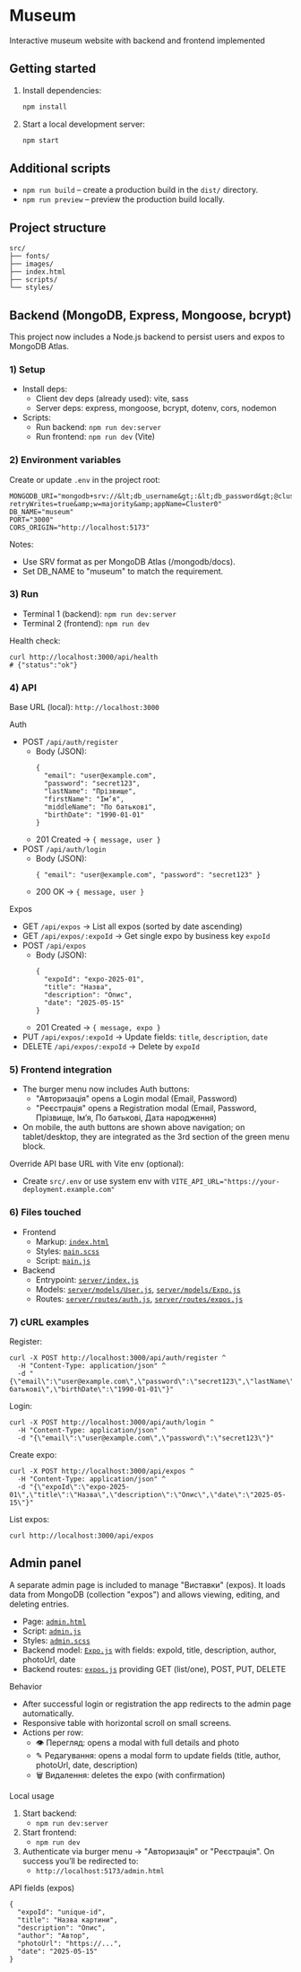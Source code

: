 # Museum
Interactive museum website with backend and frontend implemented

## Getting started

1. Install dependencies:
   ```bash
   npm install
   ```
2. Start a local development server:
   ```bash
   npm start
   ```
  
## Additional scripts

- `npm run build` – create a production build in the `dist/` directory.
- `npm run preview` – preview the production build locally.

## Project structure

```
src/
├── fonts/
├── images/
├── index.html
├── scripts/
└── styles/
```


## Backend (MongoDB, Express, Mongoose, bcrypt)

This project now includes a Node.js backend to persist users and expos to MongoDB Atlas.

### 1) Setup

- Install deps:
  - Client dev deps (already used): vite, sass
  - Server deps: express, mongoose, bcrypt, dotenv, cors, nodemon
- Scripts:
  - Run backend: `npm run dev:server`
  - Run frontend: `npm run dev` (Vite)

### 2) Environment variables

Create or update `.env` in the project root:

```
MONGODB_URI="mongodb+srv://&lt;db_username&gt;:&lt;db_password&gt;@cluster0.r8xdpjy.mongodb.net/?retryWrites=true&amp;w=majority&amp;appName=Cluster0"
DB_NAME="museum"
PORT="3000"
CORS_ORIGIN="http://localhost:5173"
```

Notes:
- Use SRV format as per MongoDB Atlas (/mongodb/docs).
- Set DB_NAME to "museum" to match the requirement.

### 3) Run

- Terminal 1 (backend): `npm run dev:server`
- Terminal 2 (frontend): `npm run dev`

Health check:
```
curl http://localhost:3000/api/health
# {"status":"ok"}
```

### 4) API

Base URL (local): `http://localhost:3000`

Auth
- POST `/api/auth/register`
  - Body (JSON):
    ```
    {
      "email": "user@example.com",
      "password": "secret123",
      "lastName": "Прізвище",
      "firstName": "Ім’я",
      "middleName": "По батькові",
      "birthDate": "1990-01-01"
    }
    ```
  - 201 Created → `{ message, user }`
- POST `/api/auth/login`
  - Body (JSON):
    ```
    { "email": "user@example.com", "password": "secret123" }
    ```
  - 200 OK → `{ message, user }`

Expos
- GET `/api/expos` → List all expos (sorted by date ascending)
- GET `/api/expos/:expoId` → Get single expo by business key `expoId`
- POST `/api/expos`
  - Body (JSON):
    ```
    {
      "expoId": "expo-2025-01",
      "title": "Назва",
      "description": "Опис",
      "date": "2025-05-15"
    }
    ```
  - 201 Created → `{ message, expo }`
- PUT `/api/expos/:expoId` → Update fields: `title`, `description`, `date`
- DELETE `/api/expos/:expoId` → Delete by `expoId`

### 5) Frontend integration

- The burger menu now includes Auth buttons:
  - "Авторизація" opens a Login modal (Email, Password)
  - "Реєстрація" opens a Registration modal (Email, Password, Прізвище, Ім’я, По батькові, Дата народження)
- On mobile, the auth buttons are shown above navigation; on tablet/desktop, they are integrated as the 3rd section of the green menu block.

Override API base URL with Vite env (optional):
- Create `src/.env` or use system env with `VITE_API_URL="https://your-deployment.example.com"`

### 6) Files touched

- Frontend
  - Markup: [`index.html`](src/index.html:1)
  - Styles: [`main.scss`](src/styles/main.scss:1)
  - Script: [`main.js`](src/scripts/main.js:1)
- Backend
  - Entrypoint: [`server/index.js`](server/index.js:1)
  - Models: [`server/models/User.js`](server/models/User.js:1), [`server/models/Expo.js`](server/models/Expo.js:1)
  - Routes: [`server/routes/auth.js`](server/routes/auth.js:1), [`server/routes/expos.js`](server/routes/expos.js:1)

### 7) cURL examples

Register:
```
curl -X POST http://localhost:3000/api/auth/register ^
  -H "Content-Type: application/json" ^
  -d "{\"email\":\"user@example.com\",\"password\":\"secret123\",\"lastName\":\"Прізвище\",\"firstName\":\"Ім’я\",\"middleName\":\"По батькові\",\"birthDate\":\"1990-01-01\"}"
```

Login:
```
curl -X POST http://localhost:3000/api/auth/login ^
  -H "Content-Type: application/json" ^
  -d "{\"email\":\"user@example.com\",\"password\":\"secret123\"}"
```

Create expo:
```
curl -X POST http://localhost:3000/api/expos ^
  -H "Content-Type: application/json" ^
  -d "{\"expoId\":\"expo-2025-01\",\"title\":\"Назва\",\"description\":\"Опис\",\"date\":\"2025-05-15\"}"
```

List expos:
```
curl http://localhost:3000/api/expos
```


## Admin panel

A separate admin page is included to manage "Виставки" (expos). It loads data from MongoDB (collection "expos") and allows viewing, editing, and deleting entries.

- Page: [`admin.html`](src/admin.html:1)
- Script: [`admin.js`](src/scripts/admin.js:1)
- Styles: [`admin.scss`](src/styles/admin.scss:1)
- Backend model: [`Expo.js`](server/models/Expo.js:1) with fields: expoId, title, description, author, photoUrl, date
- Backend routes: [`expos.js`](server/routes/expos.js:1) providing GET (list/one), POST, PUT, DELETE

Behavior
- After successful login or registration the app redirects to the admin page automatically.
- Responsive table with horizontal scroll on small screens.
- Actions per row:
  - 👁 Перегляд: opens a modal with full details and photo
  - ✎ Редагування: opens a modal form to update fields (title, author, photoUrl, date, description)
  - 🗑 Видалення: deletes the expo (with confirmation)

Local usage
1) Start backend:
   - `npm run dev:server`
2) Start frontend:
   - `npm run dev`
3) Authenticate via burger menu → "Авторизація" or "Реєстрація". On success you’ll be redirected to:
   - `http://localhost:5173/admin.html`

API fields (expos)
```
{
  "expoId": "unique-id",
  "title": "Назва картини",
  "description": "Опис",
  "author": "Автор",
  "photoUrl": "https://...",
  "date": "2025-05-15"
}
```
